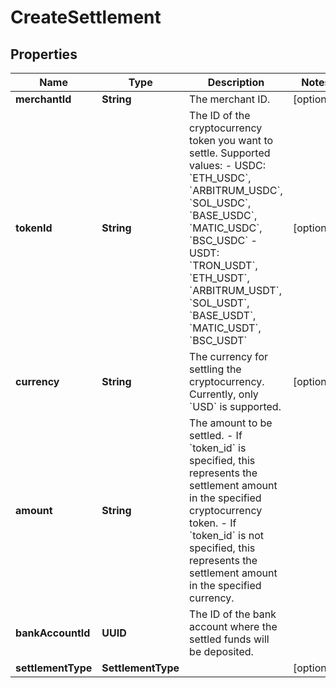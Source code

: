 

# CreateSettlement


## Properties

| Name | Type | Description | Notes |
|------------ | ------------- | ------------- | -------------|
|**merchantId** | **String** | The merchant ID. |  [optional] |
|**tokenId** | **String** | The ID of the cryptocurrency token you want to settle. Supported values:  - USDC: &#x60;ETH_USDC&#x60;, &#x60;ARBITRUM_USDC&#x60;, &#x60;SOL_USDC&#x60;, &#x60;BASE_USDC&#x60;, &#x60;MATIC_USDC&#x60;, &#x60;BSC_USDC&#x60; - USDT: &#x60;TRON_USDT&#x60;, &#x60;ETH_USDT&#x60;, &#x60;ARBITRUM_USDT&#x60;, &#x60;SOL_USDT&#x60;, &#x60;BASE_USDT&#x60;, &#x60;MATIC_USDT&#x60;, &#x60;BSC_USDT&#x60;  |  [optional] |
|**currency** | **String** | The currency for settling the cryptocurrency. Currently, only &#x60;USD&#x60; is supported. |  [optional] |
|**amount** | **String** | The amount to be settled. - If &#x60;token_id&#x60; is specified, this represents the settlement amount in the specified cryptocurrency token. - If &#x60;token_id&#x60; is not specified, this represents the settlement amount in the specified currency. |  |
|**bankAccountId** | **UUID** | The ID of the bank account where the settled funds will be deposited. |  |
|**settlementType** | **SettlementType** |  |  [optional] |



